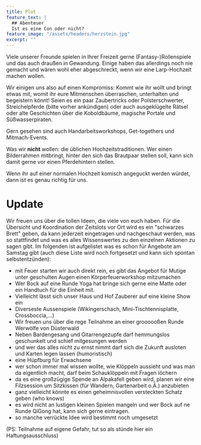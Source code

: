 ```yaml
---
title: Plot
feature_text: |
  ## Abenteuer
  Ist es eine Con oder nicht?
feature_image: "/assets/headers/herzstein.jpg"
excerpt: ""
---
```


Viele unserer Freunde spielen in Ihrer Freizeit gerne (Fantasy-)Rollenspiele und das auch draußen in Gewandung.
Einige haben das allerdings noch nie gemacht und wären wohl eher abgeschreckt, wenn wir eine Larp-Hochzeit machen
wollen.

Wir einigen uns also auf einen Kompromiss:
Kommt wie ihr wollt und bringt etwas mit, womit ihr eure Mitmenschen überraschen, unterhalten und begeistern könnt!
Seien es ein paar Zaubertricks oder Polsterschwerter, Streichelpferde (bitte vorher ankündigen) oder auch ausgeklügelte
Rätsel oder alte Geschichten über die Koboldbäume, magische Portale und Süßwasserpiraten.

Gern gesehen sind auch Handarbeitsworkshops, Get-togethers und Mitmach-Events.

Was wir __nicht__ wollen: die üblichen Hochzeitstraditionen. Wer einen Bilderrahmen mitbringt, hinter den sich das
Brautpaar
stellen soll, kann sich damit gerne vor einen Pferdehintern stellen.

Wenn ihr auf einer normalen Hochzeit komisch angeguckt werden würdet, dann ist es genau richtig für uns.

# Update

Wir freuen uns über die tollen Ideen, die viele von euch haben. Für die Übersicht und Koordination der 
Zeitslots vor Ort wird es ein "schwarzes Brett" geben, da kann jederzeit eingetragen und nachgeschaut werden, 
was so stattfindet und was es alles Wissenswertes zu den einzelnen Aktionen zu sagen gibt. 
Im folgenden ist aufgelistet was es schon für Angebote am Samstag gibt 
(auch diese Liste wird noch fortgesetzt und kann sich spontan selbstentzünden):

- mit Feuer starten wir auch direkt rein, es gibt das Angebot für Mutige unter geschulten Augen einen
  Körperfeuerworkshop mitzumachen
- Wer Bock auf eine Runde Yoga hat bringe sich gerne eine Matte oder ein Handtuch für die Einheit mit.
- Vielleicht lässt sich unser Haus und Hof Zauberer auf eine kleine Show ein
- Diverseste Aussenspiele (Wikingerschach, Mini-Tischtennisplatte, Crossboccia,...)
- Wir freuen uns über die rege Teilnahme an einer groooooßen Runde Werwölfe von Düsterwald
- Neben Bardengesang und Gitarrengezupfe darf hemmungslos geschunkelt und schief mitgesungen werden
- und wer das alles nicht zu ernst nimmt darf sich die Zukunft ausloten und Karten legen lassen (humoristisch)
- eine Hüpfburg für Erwachsene
- wer schon immer mal wissen wollte, wie Klöppeln aussieht und was man da eigentlich macht, darf beim Schauklöppeln mit Fragen löchern
- da es eine großzügige Spende an Alpakafell geben wird, planen wir eine Filzsession um Sitzkissen (für Wandern, Gartenarbeit o.Ä.) anzubieten
- ganz vielleicht könnte es einen geheimnisvollen versteckten Schatz geben (who knows)
- es wird nicht an lustigen kleinen Spielen mangeln und wer Bock auf ne Runde QiGong hat, kann sich gerne eintragen. 
- so manche verrückte Idee wird bestimmt noch umgesetzt

(PS: Teilnahme auf eigene Gefahr, tut so als stünde hier ein Haftungsausschluss)
